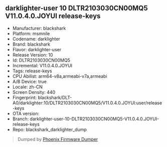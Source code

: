 ## darklighter-user 10 DLTR2103030CN00MQ5 V11.0.4.0.JOYUI release-keys
- Manufacturer: blackshark
- Platform: msmnile
- Codename: darklighter
- Brand: blackshark
- Flavor: darklighter-user
- Release Version: 10
- Id: DLTR2103030CN00MQ5
- Incremental: V11.0.4.0.JOYUI
- Tags: release-keys
- CPU Abilist: arm64-v8a,armeabi-v7a,armeabi
- A/B Device: true
- Locale: zh-CN
- Screen Density: 440
- Fingerprint: blackshark/DLT-A0/darklighter:10/DLTR2103030CN00MQ5/V11.0.4.0.JOYUI:user/release-keys
- OTA version: 
- Branch: darklighter-user-10-DLTR2103030CN00MQ5-V11.0.4.0.JOYUI-release-keys
- Repo: blackshark_darklighter_dump


>Dumped by [Phoenix Firmware Dumper](https://github.com/DroidDumps/phoenix_firmware_dumper)
